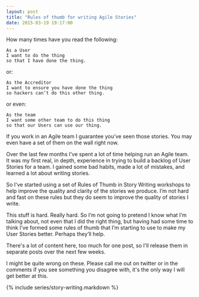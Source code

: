 ```yaml
---
layout: post
title: "Rules of thumb for writing Agile Stories"
date: 2015-03-19 19:17:00
---
```


How many times have you read the following:

    As a User
    I want to do the thing
    so that I have done the thing.

or:

    As the Accreditor
    I want to ensure you have done the thing
    so hackers can’t do this other thing.

or even:

    As the team
    I want some other team to do this thing
    so that our Users can use our thing.

If you work in an Agile team I guarantee you’ve seen those stories. You may even
have a set of them on the wall right now.

Over the last few months I’ve spent a lot of time helping run an Agile team. It
was my first real, in depth, experience in trying to build a backlog of User
Stories for a team. I gained some bad habits, made a lot of mistakes, and
learned a lot about writing stories.

So I've started using a set of Rules of Thumb in Story Writing workshops to help
improve the quality and clarity of the stories we produce. I’m not hard and fast
on these rules but they do seem to improve the quality of stories I write.

This stuff is hard. Really hard. So I’m not going to pretend I know what I’m
talking about, not even that I did the right thing, but having had some time to
think I’ve formed some rules of thumb that I’m starting to use to make my User
Stories better. Perhaps they’ll help.

There's a lot of content here, too much for one post, so I'll release them in
separate posts over the next few weeks.

I might be quite wrong on these. Please call me out on twitter or in the
comments if you see something you disagree with, it's the only way I will get
better at this.

{% include series/story-writing.markdown %}
